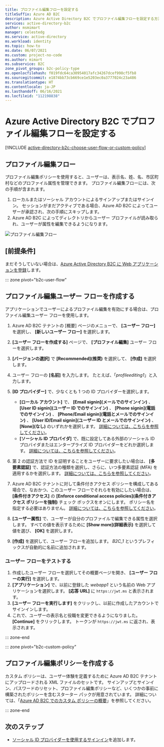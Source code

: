 ```yaml
---
title: プロファイル編集フローを設定する
titleSuffix: Azure AD B2C
description: Azure Active Directory B2C でプロファイル編集フローを設定する方法を説明します。
services: active-directory-b2c
author: msmimart
manager: celestedg
ms.service: active-directory
ms.workload: identity
ms.topic: how-to
ms.date: 06/07/2021
ms.custom: project-no-code
ms.author: mimart
ms.subservice: B2C
zone_pivot_groups: b2c-policy-type
ms.openlocfilehash: f019fdc64ca30954017afc34267dcef998cf5fb8
ms.sourcegitcommit: e1874bb73cb669ce1e5203ec0a3777024c23a486
ms.translationtype: HT
ms.contentlocale: ja-JP
ms.lasthandoff: 06/16/2021
ms.locfileid: "112198838"
---
```

# <a name="set-up-a-profile-editing-flow-in-azure-active-directory-b2c"></a>Azure Active Directory B2C でプロファイル編集フローを設定する

[!INCLUDE [active-directory-b2c-choose-user-flow-or-custom-policy](../../includes/active-directory-b2c-choose-user-flow-or-custom-policy.md)]

## <a name="profile-editing-flow"></a>プロファイル編集フロー

プロファイル編集ポリシーを使用すると、ユーザーは、表示名、姓、名、市区町村などのプロファイル属性を管理できます。 プロファイル編集フローには、次の手順が含まれます。 

1. ローカルまたはソーシャル アカウントによるサインアップまたはサインイン。 セッションがまだアクティブである場合、Azure AD B2C によってユーザーが承認され、次の手順にスキップします。
1. Azure AD B2C によってディレクトリからユーザー プロファイルが読み取られ、ユーザーが属性を編集できるようになります。

![プロファイル編集フロー](./media/add-profile-editing-policy/profile-editing-flow.png)


## <a name="prerequisites"></a>[前提条件]

まだそうしていない場合は、[Azure Active Directory B2C に Web アプリケーションを登録](tutorial-register-applications.md)します。

::: zone pivot="b2c-user-flow"

## <a name="create-a-profile-editing-user-flow"></a>プロファイル編集ユーザー フローを作成する

アプリケーションでユーザーによるプロファイル編集を有効にする場合は、プロファイル編集ユーザー フローを使用します。

1. Azure AD B2C テナントの [概要] ページのメニューで、 **[ユーザー フロー]** を選択し、 **[新しいユーザー フロー]** を選択します。
1. **[ユーザー フローを作成する]** ページで、 **[プロファイル編集]** ユーザー フローを選択します。 
1. **[バージョンの選択]** で **[Recommended]\(推奨\)** を選択して、 **[作成]** を選択します。
1. ユーザー フローの **[名前]** を入力します。 たとえば、「*profileediting1*」と入力します。
1. **[ID プロバイダー]** で、少なくとも 1 つの ID プロバイダーを選択します。

   * **[ローカル アカウント]** で、 **[Email signin]\(メールでのサインイン\)** 、 **[User ID signin]\(ユーザー ID でのサインイン\)** 、 **[Phone signin]\(電話でのサインイン\)** 、 **[Phone/Email signin]\(電話とメールでのサインイン\)** 、 **[User ID/Email signin]\(ユーザー ID とメールでのサインイン\)** 、 **[None]\(なし\)** のいずれかを選択します。 [詳細については、こちらを参照してください](sign-in-options.md)。
   * **[ソーシャル ID プロバイダ]** で、既に設定してある外部のソーシャル ID プロバイダまたはエンタープライズ ID プロバイダーをどれか選択します。 [詳細については、こちらを参照してください](add-identity-provider.md)。
1. 第 2 の認証方法で ID を証明することをユーザーに要求したい場合は、 **[多要素認証]** で、認証方法の種類を選択し、さらに、いつ多要素認証 (MFA) を適用するかを選択します。 [詳細については、こちらを参照してください](multi-factor-authentication.md)。
1. Azure AD B2C テナントに対して条件付きアクセス ポリシーを構成してある場合で、なおかつ、このユーザー フローでそれらを有効にしたい場合は、 **[条件付きアクセス]** の **[Enforce conditional access policies]\(条件付きアクセス ポリシーを強制\)** チェック ボックスをオンにします。 ポリシー名を指定する必要はありません。 [詳細については、こちらを参照してください](conditional-access-user-flow.md?pivots=b2c-user-flow)。
1. **[ユーザー属性]** で、ユーザーが自分のプロファイルで編集できる属性を選択します。 すべての値を表示するために **[Show more]\(詳細表示\)** を選択して値を選び、 **[OK]** を選択します。
1. **[作成]** を選択して、ユーザー フローを追加します。 *B2C_1* というプレフィックスが自動的に名前に追加されます。

### <a name="test-the-user-flow"></a>ユーザー フローをテストする

1. 作成したユーザー フローを選択してその概要ページを開き、 **[ユーザー フローの実行]** を選択します。
1. **[アプリケーション]** で、以前に登録した *webapp1* という名前の Web アプリケーションを選択します。 **[応答 URL]** に `https://jwt.ms` と表示されます。
1. **[ユーザー フローを実行します]** をクリックし、以前に作成したアカウントでサインインします。
1. これで、ユーザーの表示名と役職を変更できるようになりました。 **[Continue]** をクリックします。 トークンが `https://jwt.ms` に返され、表示されます。

::: zone-end

::: zone pivot="b2c-custom-policy"

## <a name="create-a-profile-editing-policy"></a>プロファイル編集ポリシーを作成する

カスタム ポリシーは、ユーザー体験を定義するために Azure AD B2C テナントにアップロードされる XML ファイルのセットです。 サインアップとサインイン、パスワードのリセット、プロファイル編集ポリシーなど、いくつかの事前に構築されたポリシーを含むスターター パックが用意されています。 詳細については、「[Azure AD B2C でのカスタム ポリシーの概要](tutorial-create-user-flows.md?pivots=b2c-custom-policy)」を参照してください。

::: zone-end

## <a name="next-steps"></a>次のステップ

* [ソーシャル ID プロバイダーを使用するサインイン](add-identity-provider.md)を追加します。